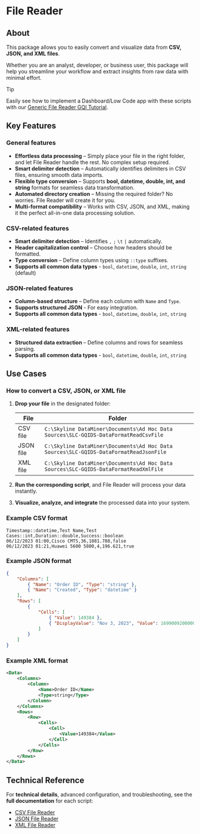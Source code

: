 # File Reader

## About

This package allows you to easily convert and visualize data from **CSV, JSON, and XML files**.

Whether you are an analyst, developer, or business user, this package will help you streamline your workflow and extract insights from raw data with minimal effort.

> [!TIP]
> Easily see how to implement a Dashboard/Low Code app with these scripts with our [Generic File Reader GQI Tutorial](https://catalog.dataminer.services/details/f7ecd365-7bf9-406d-978f-eaca9e3aa9c2).

## Key Features

### General features

- **Effortless data processing** – Simply place your file in the right folder, and let File Reader handle the rest. No complex setup required.
- **Smart delimiter detection** – Automatically identifies delimiters in CSV files, ensuring smooth data imports.  
- **Flexible type conversion** – Supports **bool, datetime, double, int, and string** formats for seamless data transformation.  
- **Automated directory creation** – Missing the required folder? No worries. File Reader will create it for you.  
- **Multi-format compatibility** – Works with CSV, JSON, and XML, making it the perfect all-in-one data processing solution.

### CSV-related features

- **Smart delimiter detection** – Identifies `,` `;` `\t` `|` automatically.  
- **Header capitalization control** – Choose how headers should be formatted.  
- **Type conversion** – Define column types using `::type` suffixes.
- **Supports all common data types** - `bool`, `datetime`, `double`, `int`, `string` (default)

### JSON-related features

- **Column-based structure** – Define each column with `Name` and `Type`.
- **Supports structured JSON** - For easy integration.
- **Supports all common data types** - `bool`, `datetime`, `double`, `int`, `string`

### XML-related features

- **Structured data extraction** – Define columns and rows for seamless parsing.  
- **Supports all common data types** - `bool`, `datetime`, `double`, `int`, `string`

## Use Cases

### How to convert a CSV, JSON, or XML file

1. **Drop your file** in the designated folder:

   | File | Folder |
   |------|--------|
   | CSV file  | `C:\Skyline DataMiner\Documents\Ad Hoc Data Sources\SLC-GQIDS-DataFormatReadCsvFile`  |
   | JSON file | `C:\Skyline DataMiner\Documents\Ad Hoc Data Sources\SLC-GQIDS-DataFormatReadJsonFile` |
   | XML file  | `C:\Skyline DataMiner\Documents\Ad Hoc Data Sources\SLC-GQIDS-DataFormatReadXmlFile`  |
  
1. **Run the corresponding script**, and File Reader will process your data instantly.  
1. **Visualize, analyze, and integrate** the processed data into your system.  

### Example CSV format

```csv
Timestamp::datetime,Test Name,Test Cases::int,Duration::double,Success::boolean
06/12/2023 01:00,Cisco CMTS,36,1081.788,false
06/12/2023 01:21,Huawei 5600 5800,4,196.621,true
```

### Example JSON format

```json
{
    "Columns": [
        { "Name": "Order ID", "Type": "string" },
        { "Name": "Created", "Type": "datetime" }
    ],
    "Rows": [
        {
            "Cells": [
                { "Value": 149384 },
                { "DisplayValue": "Nov 3, 2023", "Value": 1699009200000 }
            ]
        }
    ]
}
```

### Example XML format

```xml
<Data>
    <Columns>
        <Column>
            <Name>Order ID</Name>
            <Type>string</Type>
        </Column>
    </Columns>
    <Rows>
        <Row>
            <Cells>
                <Cell>
                    <Value>149384</Value>
                </Cell>
            </Cells>
        </Row>
    </Rows>
</Data>
```

## Technical Reference

For **technical details**, advanced configuration, and troubleshooting, see the **full documentation** for each script:

- [CSV File Reader](https://catalog.dataminer.services/details/2cebdc7f-4e9c-42f4-9cb8-65938062abc0)
- [JSON File Reader](https://catalog.dataminer.services/details/b0c3e2ab-6827-43b4-9b25-1299cd1e97ae)
- [XML File Reader](https://catalog.dataminer.services/details/a2e5d318-642a-4c05-b75a-177d0d5eb18b)

